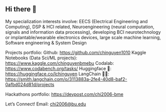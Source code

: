 ## Hi there 👋
My specialization interests involve: EECS (Electrical Engineering and Computing), DSP & HCI related, Neuroengineering (neural computation, signals and information data processing), developing BCI neurotechnology or implantable/wearable electronics devices, large scale machine learning, Software engineering & System Design 

Projects portfolio:
Github: https://github.com/chinguyen1010
Kaggle Notebooks (Data Sci/ML projects): https://www.kaggle.com/chinguyenbmebu
Codalab: https://www.codabench.org/tasks/
Huggingface 🤗: https://huggingface.co/lchinguyen
LangChain 🦜🔗: https://smith.langchain.com/o/3113883a-2fe4-40d8-baf2-0afbd024d81d/projects

Hackathons portfolio:
https://devpost.com/chi2006-bme

Let’s Connect! 
Email: chi2006@bu.edu

<!--
**chinguyen1010/chinguyen1010** is a ✨ _special_ ✨ repository because its `README.md` (this file) appears on your GitHub profile.

Here are some ideas to get you started:

- 🔭 I’m currently working on ...
- 🌱 I’m currently learning ...
- 👯 I’m looking to collaborate on ...
- 🤔 I’m looking for help with ...
- 💬 Ask me about ...
- 📫 How to reach me: ...
- 😄 Pronouns: ...
- ⚡ Fun fact: ...
-->
